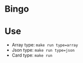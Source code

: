 # Bingo

# Use
- Array type: `make run type=array`
- Json type: `make run type=json`
- Card type: `make run`
